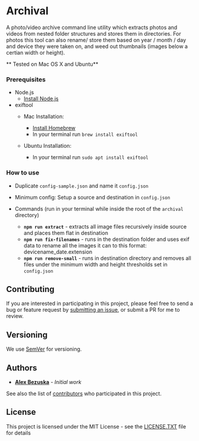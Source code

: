# Archival

A photo/video archive command line utility which extracts photos and videos from nested folder structures and stores them in directories.
For photos this tool can also rename/ store them based on year / month / day and device they were taken on, and weed out thumbnails (images below a certian width or height).



** Tested on Mac OS X and Ubuntu**

### Prerequisites

- Node.js
  - [Install Node.js](https://nodejs.org/en/)
- exiftool
  - Mac Installation:
	  - [Install Homebrew](https://brew.sh/)
	  - In your terminal run `brew install exiftool`

  - Ubuntu Installation:
	  - In your terminal run `sudo apt install exiftool`



### How to use

- Duplicate `config-sample.json` and name it `config.json`
- Minimum config: Setup a source and destination in `config.json`

- Commands (run in your terminal while inside the root of the `archival` directory)
	 - **`npm run extract`** - extracts all image files recursively inside source and places them flat in destination
	 - **`npm run fix-filenames`** - runs in the destination folder and uses exif data to rename all the images it can to this format: devicename_date.extension
	 - **`npm run remove-small`** - runs in destination directory and removes all files under the minimum width and height thresholds set in `config.json`



## Contributing

If you are interested in participating in this project, please feel free to send a bug or feature request by [submitting an issue](https://github.com/AlexBezuska/archival/issues), or submit a PR for me to review.

## Versioning

We use [SemVer](http://semver.org/) for versioning.

## Authors

* **[Alex Bezuska](https://github.com/AlexBezuska)** - *Initial work*

See also the list of [contributors](https://github.com/AlexBezuska/archival/contributors) who participated in this project.

## License

This project is licensed under the MIT License - see the [LICENSE.TXT](LICENSE.TXT) file for details
